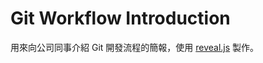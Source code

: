 # Git Workflow Introduction

用來向公司同事介紹 Git 開發流程的簡報，使用 [reveal.js](https://github.com/hakimel/reveal.js) 製作。
